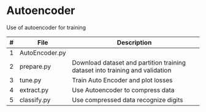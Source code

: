 # Autoencoder

Use of autoencoder for training

#|File|Description
-|--------------------|--------------------------------
1|AutoEncoder.py|
2|prepare.py|Download dataset and partition training dataset into training and validation
3|tune.py|Train Auto Encoder and plot losses
4|extract.py|Use Autoencoder to compress data
5|classify.py|Use compressed data recognize digits
